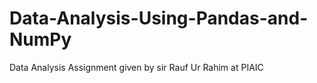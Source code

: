 # Data-Analysis-Using-Pandas-and-NumPy
Data Analysis Assignment given by sir Rauf Ur Rahim at PIAIC
